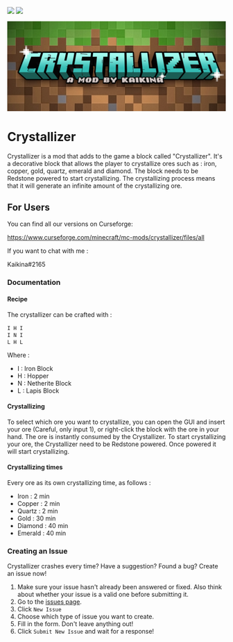 ![](https://img.shields.io/github/v/release/Kaikina/crystallizer?display_name=release&style=flat) ![](https://img.shields.io/github/release-date/Kaikina/crystallizer?flat)

![crystallizer logo](crystallizer2.png)


# Crystallizer

Crystallizer is a mod that adds to the game a block called "Crystallizer". It's a decorative block that allows the
player to crystallize ores such as : iron, copper, gold, quartz, emerald and diamond. The block needs to be Redstone
powered to start crystallizing. The crystallizing process means that it will generate an infinite amount of the 
crystallizing ore.


## For Users

You can find all our versions on Curseforge:

https://www.curseforge.com/minecraft/mc-mods/crystallizer/files/all

If you want to chat with me :

Kaikina#2165

### Documentation

#### Recipe
The crystallizer can be crafted with : 
```
I H I
I N I
L H L
```
Where :
- I : Iron Block
- H : Hopper
- N : Netherite Block
- L : Lapis Block

#### Crystallizing
To select which ore you want to crystallize, you can open the GUI and insert your ore (Careful, only input 1), or
right-click the block with the ore in your hand. The ore is instantly consumed by the Crystallizer. To start 
crystallizing your ore, the Crystallizer need to be Redstone powered. Once powered it will start crystallizing.

#### Crystallizing times
Every ore as its own crystallizing time, as follows : 
- Iron : 2 min
- Copper : 2 min
- Quartz : 2 min
- Gold : 30 min
- Diamond : 40 min
- Emerald : 40 min

### Creating an Issue

Crystallizer crashes every time? Have a suggestion? Found a bug? Create an issue now!

1. Make sure your issue hasn't already been answered or fixed. Also think about whether your issue is a valid one before
submitting it.
2. Go to the [issues page](https://github.com/Kaikina/crystallizer/issues).
3. Click `New Issue`
4. Choose which type of issue you want to create.
4. Fill in the form. Don't leave anything out!
5. Click `Submit New Issue` and wait for a response!